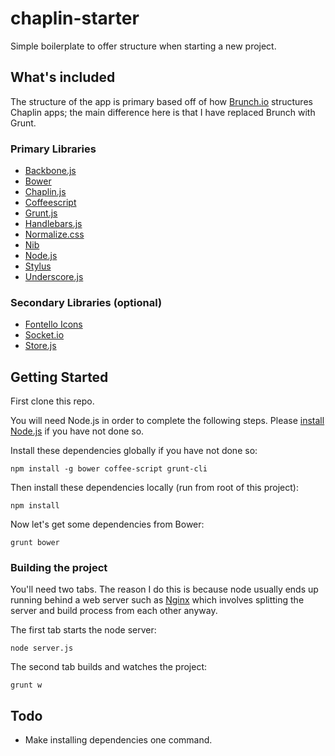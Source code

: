 chaplin-starter
===============

Simple boilerplate to offer structure when starting a new project.

## What's included
The structure of the app is primary based off of how [Brunch.io](http://brunch.io/) structures Chaplin apps; the main difference here is that I have replaced Brunch with Grunt.

### Primary Libraries
- [Backbone.js](http://backbonejs.org/)
- [Bower](http://bower.io/)
- [Chaplin.js](http://chaplinjs.org/)
- [Coffeescript](http://coffeescript.org/)
- [Grunt.js](http://gruntjs.com/)
- [Handlebars.js](http://handlebarsjs.com/)
- [Normalize.css](http://necolas.github.io/normalize.css/)
- [Nib](http://visionmedia.github.io/nib/)
- [Node.js](http://nodejs.org/)
- [Stylus](http://learnboost.github.io/stylus/)
- [Underscore.js](http://underscorejs.org/)

### Secondary Libraries (optional)
- [Fontello Icons](http://fontello.com/)
- [Socket.io](http://socket.io/)
- [Store.js](https://github.com/marcuswestin/store.js/)

## Getting Started
First clone this repo.

You will need Node.js in order to complete the following steps. Please [install Node.js](https://github.com/joyent/node/wiki/Installation) if you have not done so.

Install these dependencies globally if you have not done so:

    npm install -g bower coffee-script grunt-cli

Then install these dependencies locally (run from root of this project):

    npm install

Now let's get some dependencies from Bower:

    grunt bower

### Building the project
You'll need two tabs. The reason I do this is because node usually ends up running behind a web server such as [Nginx](http://nginx.org/) which involves splitting the server and build process from each other anyway.

The first tab starts the node server:

    node server.js

The second tab builds and watches the project:

    grunt w

## Todo
- Make installing dependencies one command.
